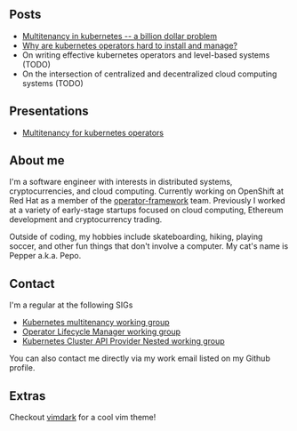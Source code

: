 ## Posts

* [Multitenancy in kubernetes -- a billion dollar problem](posts/multitenancy-in-kubernetes-a-billion-dollar-problem.md)
* [Why are kubernetes operators hard to install and manage?](posts/why-are-kubernetes-operators-hard-to-install-and-manage.md)
* On writing effective kubernetes operators and level-based systems (TODO)
* On the intersection of centralized and decentralized cloud computing systems (TODO)

## Presentations
* [Multitenancy for kubernetes operators](https://www.youtube.com/watch?t=2000&v=_iwuK4kVTdA&feature=youtu.be)

## About me
I'm a software engineer with interests in distributed systems, cryptocurrencies, and cloud computing. Currently working on OpenShift at Red Hat as a member of the [operator-framework](https://github.com/operator-framework) team. Previously I worked at a variety of early-stage startups focused on cloud computing, Ethereum development and cryptocurrency trading. 

Outside of coding, my hobbies include skateboarding, hiking, playing soccer, and other fun things that don't involve a computer. My cat's name is Pepper a.k.a. Pepo.  

## Contact
I'm a regular at the following SIGs
* [Kubernetes multitenancy working group](https://github.com/kubernetes-sigs/multi-tenancy)
* [Operator Lifecycle Manager working group](https://groups.google.com/g/operator-framework-olm-dev)
* [Kubernetes Cluster API Provider Nested working group](https://github.com/kubernetes-sigs/cluster-api-provider-nested)

You can also contact me directly via my work email listed on my Github profile. 

## Extras
Checkout [vimdark](https://github.com/ldelossa/vimdark) for a cool vim theme!